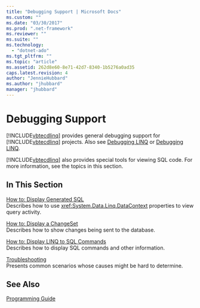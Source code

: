 ```yaml
---
title: "Debugging Support | Microsoft Docs"
ms.custom: ""
ms.date: "03/30/2017"
ms.prod: ".net-framework"
ms.reviewer: ""
ms.suite: ""
ms.technology: 
  - "dotnet-ado"
ms.tgt_pltfrm: ""
ms.topic: "article"
ms.assetid: 262d8e60-8e71-42d7-8340-1b5276a0ad35
caps.latest.revision: 4
author: "JennieHubbard"
ms.author: "jhubbard"
manager: "jhubbard"
---
```

# Debugging Support
[!INCLUDE[vbtecdlinq](../../../../../../includes/vbtecdlinq-md.md)] provides general debugging support for [!INCLUDE[vbtecdlinq](../../../../../../includes/vbtecdlinq-md.md)] projects.  Also see [Debugging LINQ](http://msdn.microsoft.com/library/Bb385795\(v=vs.110\)) or [Debugging LINQ](http://msdn.microsoft.com/library/Bb385795\(v=vs.120\)).  
  
 [!INCLUDE[vbtecdlinq](../../../../../../includes/vbtecdlinq-md.md)] also provides special tools for viewing SQL code. For more information, see the topics in this section.  
  
## In This Section  
 [How to: Display Generated SQL](../../../../../../docs/framework/data/adonet/sql/linq/how-to-display-generated-sql.md)  
 Describes how to use <xref:System.Data.Linq.DataContext> properties to view query activity.  
  
 [How to: Display a ChangeSet](../../../../../../docs/framework/data/adonet/sql/linq/how-to-display-a-changeset.md)  
 Describes how to show changes being sent to the database.  
  
 [How to: Display LINQ to SQL Commands](../../../../../../docs/framework/data/adonet/sql/linq/how-to-display-linq-to-sql-commands.md)  
 Describes how to display SQL commands and other information.  
  
 [Troubleshooting](../../../../../../docs/framework/data/adonet/sql/linq/troubleshooting.md)  
 Presents common scenarios whose causes might be hard to determine.  
  
## See Also  
 [Programming Guide](../../../../../../docs/framework/data/adonet/sql/linq/programming-guide.md)